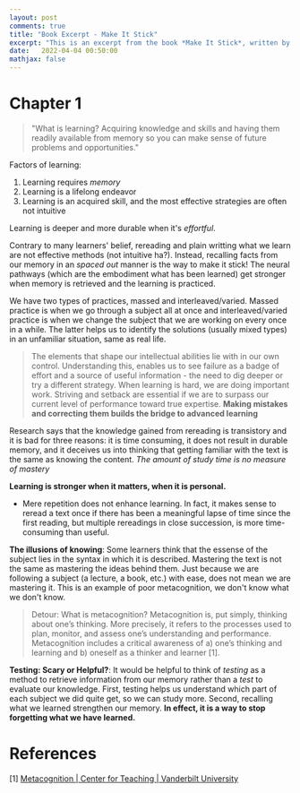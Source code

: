 ```yaml
---
layout: post
comments: true
title: "Book Excerpt - Make It Stick"
excerpt: "This is an excerpt from the book *Make It Stick*, written by Peter C Brown, Mark A. McDaniel, Henry L. Roediger III."
date:   2022-04-04 00:50:00
mathjax: false
---
```


# Chapter 1
>"What is learning? Acquiring knowledge and skills and having them readily available from memory so you can make sense of future problems and opportunities."

Factors of learning:
1. Learning requires *memory*
2. Learning is a lifelong endeavor
3. Learning is an acquired skill, and the most effective strategies are often not intuitive

Learning is deeper and more durable when it's *effortful*.

Contrary to many learners' belief, rereading and plain writting what we learn are not effective methods (not intuitive ha?). Instead, recalling facts from our memory in an *spaced out* manner is the way to make it stick! The neural pathways (which are the embodiment what has been learned) get stronger when memory is retrieved and the learning is practiced.

We have two types of practices, massed and interleaved/varied. Massed practice is when we go through a subject all at once and interleaved/varied practice is when we change the subject that we are working on every once in a while. The latter helps us to identify the solutions (usually mixed types) in an unfamiliar situation, same as real life.

> The elements that shape our intellectual abilities lie with in our own control. Understanding this, enables us to see failure as a badge of effort and a source of useful information - the need to dig deeper or try a different strategy. When learning is hard, we are doing important work. Striving and setback are essential if we are to surpass our current level of performance toward true expertise. **Making mistakes and correcting them builds the bridge to advanced learning**

Research says that the knowledge gained from rereading is transistory and it is bad for three reasons: it is time consuming, it does not result in durable memory, and it deceives us into thinking that getting familiar with the text is the same as knowing the content. *The amount of study time is no measure of mastery*

**Learning is stronger when it matters, when it is personal.**

* Mere repetition does not enhance learning. In fact, it makes sense to reread a text once if there has been a meaningful lapse of time since the first reading, but multiple rereadings in close succession, is more time-consuming than useful.

**The illusions of knowing**: Some learners think that the essense of the subject lies in the syntax in which it is described. Mastering the text is not the same as mastering the ideas behind them. Just because we are following a subject (a lecture, a book, etc.) with ease, does not mean we are mastering it. This is an example of poor metacognition, we don't know what we don't know.

> Detour: What is metacognition? Metacognition is, put simply, thinking about one’s thinking.  More precisely, it refers to the processes used to plan, monitor, and assess one’s understanding and performance. Metacognition includes a critical awareness of a) one’s thinking and learning and b) oneself as a thinker and learner [1].

**Testing: Scary or Helpful?**: It would be helpful to think of _testing_ as a method to retrieve information from our memory rather than a _test_ to evaluate our knowledge. First, testing helps us understand which part of each subject we did quite get, so we can study more. Second, recalling what we learned strengthen our memory. **In effect, it is a way to stop forgetting what we have learned.**



# References
[1] [Metacognition | Center for Teaching | Vanderbilt University](https://cft.vanderbilt.edu/guides-sub-pages/metacognition/#:~:text=Metacognition%20is%2C%20put%20simply%2C%20thinking,as%20a%20thinker%20and%20learner.)
